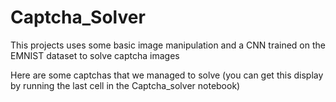 # Captcha_Solver
This projects uses some basic image manipulation and a CNN trained on the EMNIST dataset to solve captcha images

Here are some captchas that we managed to solve (you can get this display by running the last cell in the Captcha_solver notebook)


